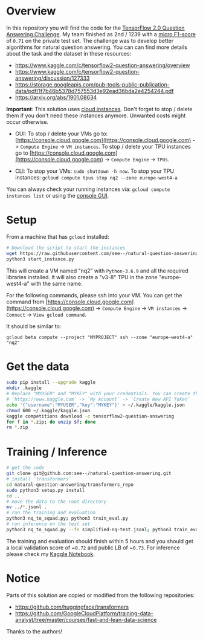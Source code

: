 # Overview

In this repository you will find the code for the [TensorFlow 2.0 Question Answering Challenge](https://www.kaggle.com/c/tensorflow2-question-answering). My team finished as 2nd / 1239 with a [micro F1-score](https://www.kaggle.com/c/tensorflow2-question-answering/overview/evaluation) of `0.71` on the private test set. The challenge was to develop better algorithms for natural question answering. You can can find more details about the task and the dataset in these resources:
* https://www.kaggle.com/c/tensorflow2-question-answering/overview
* https://www.kaggle.com/c/tensorflow2-question-answering/discussion/127333
* https://storage.googleapis.com/pub-tools-public-publication-data/pdf/1f7b46b5378d757553d3e92ead36bda2e4254244.pdf
* https://arxiv.org/abs/1901.08634

**Important**: This solution uses [cloud instances](https://cloud.google.com). Don't forget to stop / delete them if you don't need these instances anymore. Unwanted costs might occur otherwise.

- GUI: To stop / delete your VMs go to: [https://console.cloud.google.com](https://console.cloud.google.com) -> `Compute Engine` -> `VM instances`. To stop / delete your TPU instances go to [https://console.cloud.google.com](https://console.cloud.google.com) -> `Compute Engine` -> `TPUs`.

- CLI: To stop your VMs: `sudo shutdown -h now`. To stop your TPU instances: `gcloud compute tpus stop nq2 --zone europe-west4-a`

You can always check your running instances via: `gcloud compute instances list` or using the [console GUI](https://console.cloud.google.com).

# Setup

From a machine that has `gcloud` installed:

```bash
# Download the script to start the instances
wget https://raw.githubusercontent.com/see--/natural-question-answering/master/start_instance.py
python3 start_instance.py
```

This will create a VM named "nq2" with `Python-3.6.9` and all the required libraries installed. It will also create a "v3-8" TPU in the zone "europe-west4-a" with the same name.

For the following commands, please ssh into your VM. You can get the command from [https://console.cloud.google.com](https://console.cloud.google.com) -> `Compute Engine` -> `VM instances` -> `Connect` -> `View gcloud command`.

It should be similar to:
```
gcloud beta compute --project "MYPROJECT" ssh --zone "europe-west4-a" "nq2"
```

# Get the data

```bash
sudo pip install --upgrade kaggle
mkdir .kaggle
# Replace "MYUSER" and "MYKEY" with your credentials. You can create them on:
# `https://www.kaggle.com` -> `My Account` -> `Create New API Token`
echo '{"username":"MYUSER","key":"MYKEY"}' > ~/.kaggle/kaggle.json
chmod 600 ~/.kaggle/kaggle.json
kaggle competitions download -c tensorflow2-question-answering
for f in *.zip; do unzip $f; done
rm *.zip
```

# Training / Inference
```bash
# get the code
git clone git@github.com:see--/natural-question-answering.git
# install `transformers`
cd natural-question-answering/transformers_repo
sudo python3 setup.py install
cd ..
# move the data to the root directory
mv ../*.jsonl .
# run the training and evaluation
python3 nq_to_squad.py; python3 train_eval.py
# run inference on the test set
python3 nq_to_squad.py --fn simplified-nq-test.jsonl; python3 train_eval.py --do_not_train --predict_fn nq-test-v1.0.1.json
```

The training and evaluation should finish within 5 hours and you should get a local validation score of ~`0.72` and public LB of ~`0.73`. For inference please check my [Kaggle Notebook](https://www.kaggle.com/seesee/submit-full).

# Notice

Parts of this solution are copied or modified from the following repositories:
* https://github.com/huggingface/transformers
* https://github.com/GoogleCloudPlatform/training-data-analyst/tree/master/courses/fast-and-lean-data-science

Thanks to the authors!